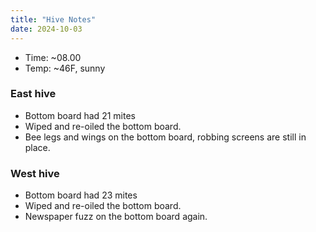 ```yaml
---
title: "Hive Notes"
date: 2024-10-03
---
```


- Time: ~08.00
- Temp: ~46F, sunny

### East hive

- Bottom board had 21 mites
- Wiped and re-oiled the bottom board.
- Bee legs and wings on the bottom board, robbing screens are still in place.

### West hive

- Bottom board had 23 mites
- Wiped and re-oiled the bottom board.
- Newspaper fuzz on the bottom board again.


